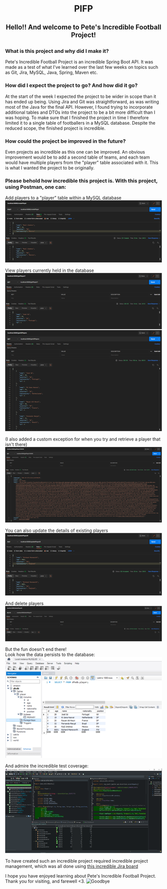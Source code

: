 <h1 align="center">PIFP</h1>
<h2 align="center">Hello!! And welcome to Pete's Incredible Football Project!<h2>

### What is this project and why did I make it?
  Pete's Incredible Football Project is an incredible Spring Boot API. It was made as a test of what I've learned over the last few weeks on topics such as Git, Jira, MySQL, Java, Spring, Maven etc. 
  
### How did I expect the project to go? And how did it go?
  At the start of the week I expected the project to be wider in scope than it has ended up being. Using Jira and Git was straightforward, as was writing most of the Java for the final API. However, I found trying to incorporate additional tables and DTOs into the project to be a bit more difficult than I was hoping. To make sure that I finished the project in time I therefore limited it to a single table of footballers in a MySQL database. Despite the reduced scope, the finished project is incredible.
  
### How could the project be improved in the future?
  Even projects as incredible as this one can be improved. An obvious improvement would be to add a second table of teams, and each team would have multiple players from the "player" table associated with it. This is what I wanted the project to be originally.
  
### Please behold how incredible this project is. With this project, using Postman, one can:
  
Add players to a "player" table within a MySQL database
![Create player](https://github.com/PeteH1/PIFP/blob/feature4-README/screenshots/Create%20player.PNG?raw=true)
  
View players currently held in the database
![Get player](https://github.com/PeteH1/PIFP/blob/feature4-README/screenshots/Get%20player.PNG?raw=true)
![Get all players](https://github.com/PeteH1/PIFP/blob/feature4-README/screenshots/Get%20all%20players.PNG?raw=true)
  
(I also added a custom exception for when you try and retrieve a player that isn't there)
![Custom exception](https://github.com/PeteH1/PIFP/blob/feature4-README/screenshots/Custom%20exception.PNG?raw=true)

You can also update the details of existing players
![Update player](https://github.com/PeteH1/PIFP/blob/feature4-README/screenshots/Update%20player.PNG?raw=true)
  
And delete players
![Delete player](https://github.com/PeteH1/PIFP/blob/feature4-README/screenshots/Delete%20player.PNG?raw=true)
  
But the fun doesn't end there!  
  Look how the data persists to the database:
![Persisting to SQL database](https://github.com/PeteH1/PIFP/blob/feature4-README/screenshots/Persisting%20to%20SQL%20database.PNG?raw=true)
  
And admire the incredible test coverage:
![Test coverage](https://github.com/PeteH1/PIFP/blob/feature4-README/screenshots/Test%20coverage.PNG?raw=true)
  
To have created such an incredible project required incredible project management, which was all done using [this incredible Jira board](https://team-1629815281094.atlassian.net/jira/software/projects/PIFP/boards/3)
  
I hope you have enjoyed learning about Pete's Incredible Football Project. Thank you for visiting, and farewell <3.
![Goodbye](http://cliparts.co/cliparts/LTd/5Ab/LTd5AbzRc.gif)
